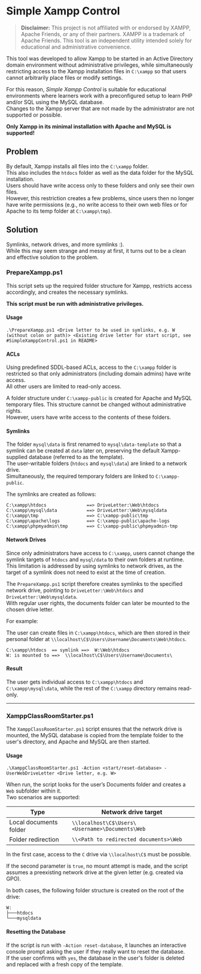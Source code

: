 # Simple Xampp Control

> **Disclaimer:** This project is not affiliated with or endorsed by XAMPP, Apache Friends, or any of their partners. XAMPP is a trademark of Apache Friends. This tool is an independent utility intended solely for educational and administrative convenience.

This tool was developed to allow Xampp to be started in an Active Directory domain environment without administrative privileges, while simultaneously restricting access to the Xampp installation files in `C:\xampp` so that users cannot arbitrarily place files or modify settings.

For this reason, *Simple Xampp Control* is suitable for educational environments where learners work with a preconfigured setup to learn PHP and/or SQL using the MySQL database.  
Changes to the Xampp server that are not made by the administrator are not supported or possible.

**Only Xampp in its minimal installation with Apache and MySQL is supported!**

## Problem

By default, Xampp installs all files into the `C:\xampp` folder.  
This also includes the `htdocs` folder as well as the data folder for the MySQL installation.  
Users should have write access only to these folders and only see their own files.  
However, this restriction creates a few problems, since users then no longer have write permissions (e.g., no write access to their own web files or for Apache to its temp folder at `C:\xampp\tmp`).

## Solution

Symlinks, network drives, and more symlinks :).  
While this may seem strange and messy at first, it turns out to be a clean and effective solution to the problem.

### PrepareXampp.ps1

This script sets up the required folder structure for Xampp, restricts access accordingly, and creates the necessary symlinks.

**This script must be run with administrative privileges.**

#### Usage

```
.\PrepareXampp.ps1 <Drive letter to be used in symlinks, e.g. W (without colon or path)> <Existing drive letter for start script, see #SimpleXamppControl.ps1 in README>
```

#### ACLs

Using predefined SDDL-based ACLs, access to the `C:\xampp` folder is restricted so that only administrators (including domain admins) have write access.  
All other users are limited to read-only access.

A folder structure under `C:\xampp-public` is created for Apache and MySQL temporary files. This structure cannot be changed without administrative rights.  
However, users have write access to the contents of these folders.

#### Symlinks

The folder `mysql\data` is first renamed to `mysql\data-template` so that a symlink can be created at `data` later on, preserving the default Xampp-supplied database (referred to as the template).  
The user-writable folders (`htdocs` and `mysql\data`) are linked to a network drive.  
Simultaneously, the required temporary folders are linked to `C:\xampp-public`.

The symlinks are created as follows:

```
C:\xampp\htdocs               ==> DriveLetter:\Web\htdocs  
C:\xampp\mysql\data           ==> DriveLetter:\Web\mysqldata  
C:\xampp\tmp                  ==> C:\xampp-public\tmp  
C:\xampp\apache\logs          ==> C:\xampp-public\apache-logs  
C:\xampp\phpmyadmin\tmp       ==> C:\xampp-public\phpmyadmin-tmp  
```

#### Network Drives

Since only administrators have access to `C:\xampp`, users cannot change the symlink targets of `htdocs` and `mysql/data` to their own folders at runtime.  
This limitation is addressed by using symlinks to network drives, as the target of a symlink does not need to exist at the time of creation.

The `PrepareXampp.ps1` script therefore creates symlinks to the specified network drive, pointing to `DriveLetter:\Web\htdocs` and `DriveLetter:\Web\mysqldata`.  
With regular user rights, the documents folder can later be mounted to the chosen drive letter.

For example:

The user can create files in `C:\xampp\htdocs`, which are then stored in their personal folder at `\\localhost\C$\Users\Username\Documents\Web\htdocs`.

```
C:\xampp\htdocs  == symlink ==>  W:\Web\htdocs  
W: is mounted to ==>  \\localhost\C$\Users\Username\Documents\
```

#### Result

The user gets individual access to `C:\xampp\htdocs` and `C:\xampp\mysql\data`, while the rest of the `C:\xampp` directory remains read-only.

---

### XamppClassRoomStarter.ps1

The `XamppClassRoomStarter.ps1` script ensures that the network drive is mounted, the MySQL database is copied from the template folder to the user's directory, and Apache and MySQL are then started.

#### Usage

```
.\XamppClassRoomStarter.ps1 -Action <start/reset-database> -UserWebDriveLetter <Drive letter, e.g. W>
```

When run, the script looks for the user’s Documents folder and creates a `Web` subfolder within it.  
Two scenarios are supported:

| Type                  | Network drive target                          |
|-----------------------|-----------------------------------------------|
| Local documents folder | `\\localhost\C$\Users\<Username>\Documents\Web` |
| Folder redirection     | `\\<Path to redirected documents>\Web`         |

In the first case, access to the `C` drive via `\\localhost\C$` must be possible.

If the second parameter is `true`, no mount attempt is made, and the script assumes a preexisting network drive at the given letter (e.g. created via GPO).

In both cases, the following folder structure is created on the root of the drive:

```
W:
├───htdocs
└───mysqldata
```

#### Resetting the Database

If the script is run with `-Action reset-database`, it launches an interactive console prompt asking the user if they really want to reset the database.  
If the user confirms with `yes`, the database in the user's folder is deleted and replaced with a fresh copy of the template.